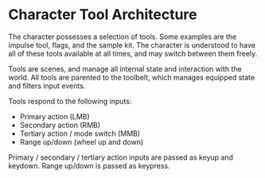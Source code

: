 # Character Tool Architecture

The character possesses a selection of tools. Some examples are the impulse tool, flags, and the sample kit. The character is understood to have all of these tools available at all times, and may switch between them freely.

Tools are scenes, and manage all internal state and interaction with the world. All tools are parented to the toolbelt, which manages equipped state and filters input events.

Tools respond to the following inputs:

- Primary action (LMB)
- Secondary action (RMB)
- Tertiary action / mode switch (MMB)
- Range up/down (wheel up and down)

Primary / secondary / tertiary action inputs are passed as keyup and keydown. Range up/down is passed as keypress.
